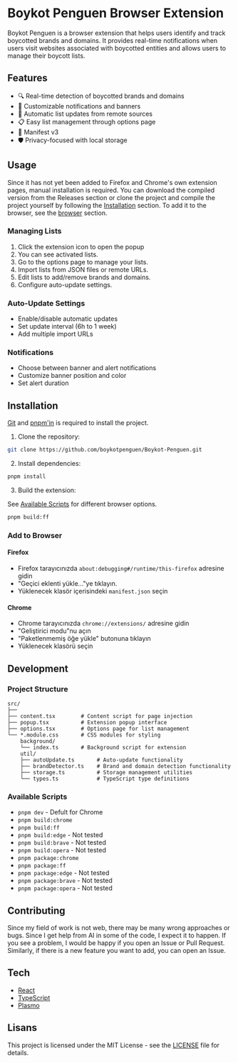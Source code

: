 # Boykot Penguen Browser Extension

Boykot Penguen is a browser extension that helps users identify and track boycotted brands and domains. It provides real-time notifications when users visit websites associated with boycotted entities and allows users to manage their boycott lists.

## Features

- 🔍 Real-time detection of boycotted brands and domains
- 🎨 Customizable notifications and banners
- 🔄 Automatic list updates from remote sources
- 📋 Easy list management through options page
- 📜 Manifest v3
- 🛡️ Privacy-focused with local storage

## Usage

Since it has not yet been added to Firefox and Chrome's own extension pages, manual installation is required. You can download the compiled version from the Releases section or clone the project and compile the project yourself by following the [Installation](#installation) section. To add it to the browser, see the [browser](#add-to-browser) section.

### Managing Lists

1. Click the extension icon to open the popup
2. You can see activated lists.
3. Go to the options page to manage your lists.
4. Import lists from JSON files or remote URLs.
5. Edit lists to add/remove brands and domains.
6. Configure auto-update settings.

### Auto-Update Settings

- Enable/disable automatic updates
- Set update interval (6h to 1 week)
- Add multiple import URLs

### Notifications

- Choose between banner and alert notifications
- Customize banner position and color
- Set alert duration

## Installation

[Git](https://git-scm.com/) and [pnpm'in](https://pnpm.io/installation) is required to install the project.

1. Clone the repository:

```bash
git clone https://github.com/boykotpenguen/Boykot-Penguen.git
```

2. Install dependencies:

```bash
pnpm install
```

3. Build the extension:

See [Available Scripts](#available-scripts) for different browser options.

```bash
pnpm build:ff
```

### Add to Browser

#### Firefox

- Firefox tarayıcınızda `about:debugging#/runtime/this-firefox` adresine gidin
- "Geçici eklenti yükle..."ye tıklayın.
- Yüklenecek klasör içerisindeki `manifest.json` seçin

#### Chrome

- Chrome tarayıcınızda `chrome://extensions/` adresine gidin
- "Geliştirici modu"nu açın
- "Paketlenmemiş öğe yükle" butonuna tıklayın
- Yüklenecek klasörü seçin

## Development

### Project Structure

```
src/
├──
├── content.tsx        # Content script for page injection
├── popup.tsx          # Extension popup interface
├── options.tsx        # Options page for list management
└── *.module.css       # CSS modules for styling
    background/
    └── index.ts       # Background script for extension
    util/
    ├── autoUpdate.ts       # Auto-update functionality
    ├── brandDetector.ts    # Brand and domain detection functionality
    ├── storage.ts          # Storage management utilities
    └── types.ts            # TypeScript type definitions
```

### Available Scripts

- `pnpm dev` - Defult for Chrome
- `pnpm build:chrome`
- `pnpm build:ff`
- `pnpm build:edge` - Not tested
- `pnpm build:brave` - Not tested
- `pnpm build:opera` - Not tested
- `pnpm package:chrome`
- `pnpm package:ff`
- `pnpm package:edge` - Not tested
- `pnpm package:brave` - Not tested
- `pnpm package:opera` - Not tested

## Contributing

Since my field of work is not web, there may be many wrong approaches or bugs. Since I get help from AI in some of the code, I expect it to happen. If you see a problem, I would be happy if you open an Issue or Pull Request. Similarly, if there is a new feature you want to add, you can open an Issue.

## Tech

- [React](https://reactjs.org/)
- [TypeScript](https://www.typescriptlang.org/)
- [Plasmo](https://www.plasmo.com/)

## Lisans

This project is licensed under the MIT License - see the [LICENSE](LICENSE) file for details.
